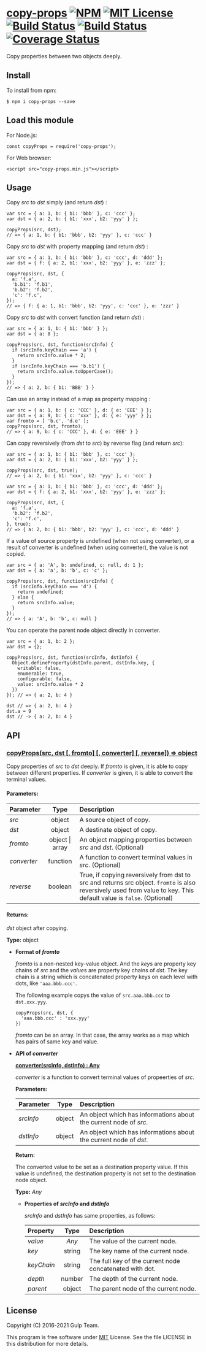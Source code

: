 <h1 id="copy-propsrepo-url-%21npmnpm-imgnpm-url-%21mit-licensemit-imgmit-url-%21build-statustravis-imgtravis-url-%21build-statusappveyor-imgappveyor-url-%21coverage-statuscoverage-imgcoverage-url"><a href="https://github.com/gulpjs/copy-props/">copy-props</a> <a href="https://www.npmjs.org/package/copy-props/"><img src="https://img.shields.io/badge/npm-v2.0.5-blue.svg" alt="NPM" /></a> <a href="https://opensource.org/licenses.MIT"><img src="https://img.shields.io/badge/license-MIT-green.svg" alt="MIT License" /></a> <a href="https://travis-ci.org/gulpjs/copy-props"><img src="https://travis-ci.org/gulpjs/copy-props.svg?branch=master" alt="Build Status" /></a> <a href="https://ci.appveyor.com/project/gulpjs/copy-props"><img src="https://ci.appveyor.com/api/projects/status/github/gulpjs/copy-props?branch=master&amp;svg=true" alt="Build Status" /></a> <a href="https://coveralls.io/github/gulpjs/copy-props?branch=master"><img src="https://coveralls.io/repos/github/gulpjs/copy-props/badge.svg?branch=master" alt="Coverage Status" /></a></h1>

<p>Copy properties between two objects deeply.</p>

<h2 id="install">Install</h2>

<p>To install from npm:</p>

<pre><code class="sh">$ npm i copy-props --save
</code></pre>

<h2 id="load-this-module">Load this module</h2>

<p>For Node.js:</p>

<pre><code class="js">const copyProps = require('copy-props');
</code></pre>

<p>For Web browser:</p>

<pre><code class="html">&lt;script src="copy-props.min.js"&gt;&lt;/script&gt;
</code></pre>

<h2 id="usage">Usage</h2>

<p>Copy <em>src</em> to <em>dst</em> simply (and return <em>dst</em>) :</p>

<pre><code class="js">var src = { a: 1, b: { b1: 'bbb' }, c: 'ccc' };
var dst = { a: 2, b: { b1: 'xxx', b2: 'yyy' } };

copyProps(src, dst);
// =&gt; { a: 1, b: { b1: 'bbb', b2: 'yyy' }, c: 'ccc' }
</code></pre>

<p>Copy <em>src</em> to <em>dst</em> with property mapping (and return <em>dst</em>) :</p>

<pre><code class="js">var src = { a: 1, b: { b1: 'bbb' }, c: 'ccc', d: 'ddd' };
var dst = { f: { a: 2, b1: 'xxx', b2: 'yyy' }, e: 'zzz' };

copyProps(src, dst, {
  a: 'f.a',
  'b.b1': 'f.b1',
  'b.b2': 'f.b2',
  'c': 'f.c',
});
// =&gt; { f: { a: 1, b1: 'bbb', b2: 'yyy', c: 'ccc' }, e: 'zzz' }
</code></pre>

<p>Copy <em>src</em> to <em>dst</em> with convert function (and return <em>dst</em>) :</p>

<pre><code class="js">var src = { a: 1, b: { b1: 'bbb' } };
var dst = { a: 0 };

copyProps(src, dst, function(srcInfo) {
  if (srcInfo.keyChain === 'a') {
    return srcInfo.value * 2;
  }
  if (srcInfo.keyChain === 'b.b1') {
    return srcInfo.value.toUpperCase();
  }
});
// =&gt; { a: 2, b: { b1: 'BBB' } }
</code></pre>

<p>Can use an array instead of a map as property mapping :</p>

<pre><code class="js">var src = { a: 1, b: { c: 'CCC' }, d: { e: 'EEE' } };
var dst = { a: 9, b: { c: 'xxx' }, d: { e: 'yyy' } };
var fromto = [ 'b.c', 'd.e' ];
copyProps(src, dst, fromto);
// =&gt; { a: 9, b: { c: 'CCC' }, d: { e: 'EEE' } }
</code></pre>

<p>Can copy reversively (from <em>dst</em> to <em>src</em>) by reverse flag (and return <em>src</em>):</p>

<pre><code class="js">var src = { a: 1, b: { b1: 'bbb' }, c: 'ccc' };
var dst = { a: 2, b: { b1: 'xxx', b2: 'yyy' } };

copyProps(src, dst, true);
// =&gt; { a: 2, b: { b1: 'xxx', b2: 'yyy' }, c: 'ccc' }
</code></pre>

<pre><code class="js">var src = { a: 1, b: { b1: 'bbb' }, c: 'ccc', d: 'ddd' };
var dst = { f: { a: 2, b1: 'xxx', b2: 'yyy' }, e: 'zzz' };

copyProps(src, dst, {
  a: 'f.a',
  'b.b2': 'f.b2',
  'c': 'f.c',
}, true);
// =&gt; { a: 2, b: { b1: 'bbb', b2: 'yyy' }, c: 'ccc', d: 'ddd' }
</code></pre>

<p>If a value of source property is undefined (when not using converter), or a result of converter is undefined (when using converter), the value is not copied.</p>

<pre><code class="js">var src = { a: 'A', b: undefined, c: null, d: 1 };
var dst = { a: 'a', b: 'b', c: 'c' };

copyProps(src, dst, function(srcInfo) {
  if (srcInfo.keyChain === 'd') {
    return undefined;
  } else {
    return srcInfo.value;
  }
});
// =&gt; { a: 'A', b: 'b', c: null }
</code></pre>

<p>You can operate the parent node object directly in converter.</p>

<pre><code class="js">var src = { a: 1, b: 2 };
var dst = {};

copyProps(src, dst, function(srcInfo, dstInfo) {
  Object.defineProperty(dstInfo.parent, dstInfo.key, {
    writable: false,
    enumerable: true,
    configurable: false,
    value: srcInfo.value * 2
  })
}); // =&gt; { a: 2, b: 4 }

dst // =&gt; { a: 2, b: 4 }
dst.a = 9
dst // -&gt; { a: 2, b: 4 }
</code></pre>

<h2 id="api">API</h2>

<h3 id="copypropssrc%2C-dst-%2C-fromto-%2C-converter-%2C-reverse-%3D%3E-object"><u>copyProps(src, dst [, fromto] [, converter] [, reverse]) => object</u></h3>

<p>Copy properties of <em>src</em> to <em>dst</em> deeply.
If <em>fromto</em> is given, it is able to copy between different properties.
If <em>converter</em> is given, it is able to convert the terminal values.</p>

<h4 id="parameters%3A">Parameters:</h4>

<table>
<thead>
<tr>
  <th align="left">Parameter</th>
  <th align="center">Type</th>
  <th align="left">Description</th>
</tr>
</thead>
<tbody>
<tr>
  <td align="left"><em>src</em></td>
  <td align="center">object</td>
  <td align="left">A source object of copy.</td>
</tr>
<tr>
  <td align="left"><em>dst</em></td>
  <td align="center">object</td>
  <td align="left">A destinate object of copy.</td>
</tr>
<tr>
  <td align="left"><em>fromto</em></td>
  <td align="center">object &#124; array</td>
  <td align="left">An object mapping properties between <em>src</em> and <em>dst</em>. (Optional)</td>
</tr>
<tr>
  <td align="left"><em>converter</em></td>
  <td align="center">function</td>
  <td align="left">A function to convert terminal values in <em>src</em>. (Optional)</td>
</tr>
<tr>
  <td align="left"><em>reverse</em></td>
  <td align="center">boolean</td>
  <td align="left">True, if copying reversively from dst to src and returns src object. <code>fromto</code> is also reversively used from value to key. This default value is <code>false</code>. (Optional)</td>
</tr>
</tbody>
</table>

<h4 id="returns%3A">Returns:</h4>

<p><em>dst</em> object after copying.</p>

<p><strong>Type:</strong> object</p>

<ul>
<li><p><strong>Format of <i>fromto</i></strong></p>

<p><em>fromto</em> is a non-nested key-value object. And the <em>key</em>s are property key    chains of <em>src</em> and the <em>value</em>s are property key chains of <em>dst</em>. 
The key chain is a string which is concatenated property keys on each level with dots, like <code>'aaa.bbb.ccc'</code>.</p>

<p>The following example copys the value of <code>src.aaa.bbb.ccc</code> to <code>dst.xxx.yyy</code>.</p>

<pre><code class="js">copyProps(src, dst, {
  'aaa.bbb.ccc' : 'xxx.yyy'
})
</code></pre>

<p><em>fromto</em> can be an array. In that case, the array works as a map which has pairs of same key and value.</p></li>
<li><p><strong>API of <i>converter</i></strong></p>

<p><strong><u>converter(srcInfo, dstInfo) : Any</u></strong></p>

<p><em>converter</em> is a function to convert terminal values of propeerties of <em>src</em>.</p>

<p><strong>Parameters:</strong></p>

<table>
<thead>
<tr>
  <th align="left">Parameter</th>
  <th align="center">Type</th>
  <th align="left">Description</th>
</tr>
</thead>
<tbody>
<tr>
  <td align="left"><em>srcInfo</em></td>
  <td align="center">object</td>
  <td align="left">An object which has informations about the current node of <em>src</em>.</td>
</tr>
<tr>
  <td align="left"><em>dstInfo</em></td>
  <td align="center">object</td>
  <td align="left">An object which has informations about the current node of <em>dst</em>.</td>
</tr>
</tbody>
</table>

<p><strong>Return:</strong></p>

<p>The converted value to be set as a destination property value. If this value is undefined, the destination property is not set to the destination node object.</p>

<p><strong>Type:</strong> <em>Any</em></p>

<ul>
<li><p><strong>Properties of <i>srcInfo</i> and <i>dstInfo</i></strong></p>

<p><em>srcInfo</em> and <em>dstInfo</em> has same properties, as follows:</p>

<table>
<thead>
<tr>
  <th align="left">Property</th>
  <th align="center">Type</th>
  <th align="left">Description</th>
</tr>
</thead>
<tbody>
<tr>
  <td align="left"><em>value</em></td>
  <td align="center"><em>Any</em></td>
  <td align="left">The value of the current node.</td>
</tr>
<tr>
  <td align="left"><em>key</em></td>
  <td align="center">string</td>
  <td align="left">The key name of the current node.</td>
</tr>
<tr>
  <td align="left"><em>keyChain</em></td>
  <td align="center">string</td>
  <td align="left">The full key of the current node concatenated with dot.</td>
</tr>
<tr>
  <td align="left"><em>depth</em></td>
  <td align="center">number</td>
  <td align="left">The depth of the current node.</td>
</tr>
<tr>
  <td align="left"><em>parent</em></td>
  <td align="center">object</td>
  <td align="left">The parent node of the current node.</td>
</tr>
</tbody>
</table></li>
</ul></li>
</ul>

<h2 id="license">License</h2>

<p>Copyright (C) 2016-2021 Gulp Team.</p>

<p>This program is free software under <a href="https://opensource.org/licenses.MIT">MIT</a> License.
See the file LICENSE in this distribution for more details.</p>
